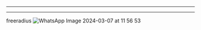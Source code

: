 
---

---
freeradius
![WhatsApp Image 2024-03-07 at 11 56 53](https://github.com/12tekaje/kelompokk/assets/156274854/475ddf02-632b-405e-aee6-25b7c35267f3)
